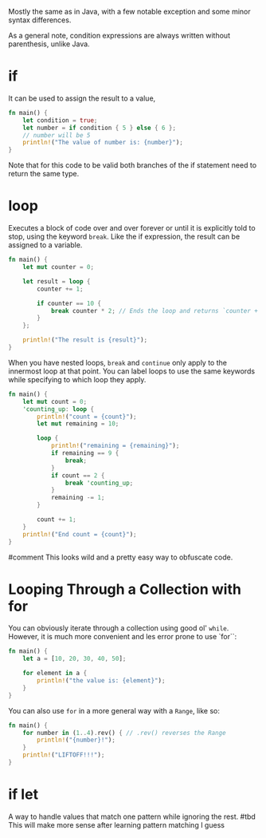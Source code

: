 Mostly the same as in Java, with a few notable exception and some minor syntax differences.

As a general note, condition expressions are always written without parenthesis, unlike Java.
# if
It can be used to assign the result to a value,
```rust
fn main() {
    let condition = true;
    let number = if condition { 5 } else { 6 };
	// number will be 5
    println!("The value of number is: {number}");
}
```
Note that for this code to be valid both branches of the if statement need to return the same type.
# loop
Executes a block of code over and over forever or until it is explicitly told to stop, using the keyword `break`. Like the if expression, the result can be assigned to a variable.
```rust
fn main() {
    let mut counter = 0;

    let result = loop {
        counter += 1;

        if counter == 10 {
            break counter * 2; // Ends the loop and returns `counter + 2`, which in this case would be 12
        }
    };

    println!("The result is {result}");
}
```
When you have nested loops, `break` and `continue` only apply to the innermost loop at that point. You can label loops to use the same keywords while specifying to which loop they apply.
```rust
fn main() {
    let mut count = 0;
    'counting_up: loop {
        println!("count = {count}");
        let mut remaining = 10;

        loop {
            println!("remaining = {remaining}");
            if remaining == 9 {
                break;
            }
            if count == 2 {
                break 'counting_up;
            }
            remaining -= 1;
        }

        count += 1;
    }
    println!("End count = {count}");
}
```
#comment This looks wild and a pretty easy way to obfuscate code.

# Looping Through a Collection with for
You can obviously iterate through a collection using good ol' `while`. However, it is much more convenient and les error prone to use `for``:
```rust
fn main() {
    let a = [10, 20, 30, 40, 50];

    for element in a {
        println!("the value is: {element}");
    }
}
```
You can also use `for` in a more general way with a `Range`, like so:
```rust
fn main() {
    for number in (1..4).rev() { // .rev() reverses the Range
        println!("{number}!");
    }
    println!("LIFTOFF!!!");
}
```
# if let
A way to handle values that match one pattern while ignoring the rest.
#tbd This will make more sense after learning pattern matching I guess